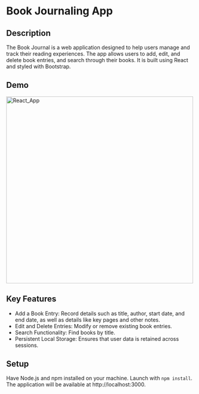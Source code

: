 # Book Journaling App 

## Description
The Book Journal is a web application designed to help users manage and track their reading experiences. The app allows users to add, edit, and delete book entries, and search through their books. It is built using React and styled with Bootstrap.

## Demo

<img src="https://github.com/user-attachments/assets/b8cfd06c-87ff-460f-943c-97616296dc47" alt="React_App" width="500" height="auto"/>

## Key Features
* Add a Book Entry: Record details such as title, author, start date, and end date, as well as details like key pages and other notes.
* Edit and Delete Entries: Modify or remove existing book entries.
* Search Functionality: Find books by title.
* Persistent Local Storage: Ensures that user data is retained across sessions.
  
## Setup
Have Node.js and npm installed on your machine. Launch with `npm install`. The application will be available at http://localhost:3000.
